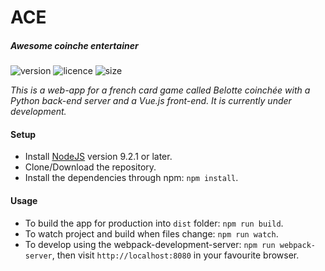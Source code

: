 # ACE

##### _Awesome coinche entertainer_
![version](https://img.shields.io/badge/dynamic/json.svg?label=version&url=https%3A%2F%2Fraw.githubusercontent.com%2FNikolaLohinski%2Face%2Fproduction%2Fpackage.json&query=version&colorB=%23d15c45)
![licence](https://img.shields.io/github/license/nikolalohinski/ace.svg)
![size](https://img.shields.io/github/repo-size/nikolalohinski/ace.svg)


_This is a web-app for a french card game called Belotte coinchée with a Python 
back-end server and a Vue.js front-end. It is currently under development._

#### Setup
* Install [NodeJS](https://nodejs.org/) version 9.2.1 or later. 
* Clone/Download the repository.
* Install the dependencies through npm: `npm install`.
  
#### Usage
* To build the app for production into `dist` folder: `npm run build`.
* To watch project and build when files change: `npm run watch`.
* To develop using the webpack-development-server: `npm run webpack-server`, then visit `http://localhost:8080` in 
your favourite browser.